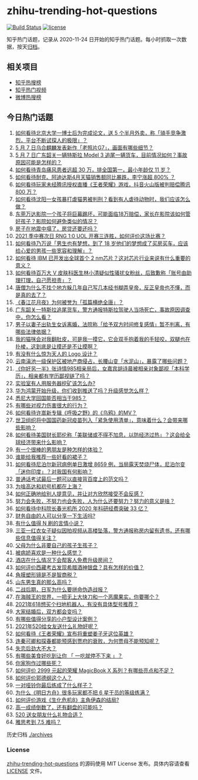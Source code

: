 # zhihu-trending-hot-questions

[![Build Status](https://github.com/justjavac/zhihu-trending-hot-questions/workflows/ci/badge.svg?branch=master)](https://github.com/justjavac/zhihu-trending-hot-questions/actions)
[![license](https://img.shields.io/github/license/justjavac/zhihu-trending-hot-questions)](https://github.com/justjavac/zhihu-trending-hot-questions/blob/master/LICENSE)

知乎热门话题，记录从 2020-11-24 日开始的知乎热门话题。每小时抓取一次数据，按天[归档](./archives)。

## 相关项目

- [知乎热搜榜](https://github.com/justjavac/zhihu-trending-top-search)
- [知乎热门视频](https://github.com/justjavac/zhihu-trending-hot-video)
- [微博热搜榜](https://github.com/justjavac/weibo-trending-hot-search)

## 今日热门话题

<!-- BEGIN -->
<!-- 最后更新时间 Sat May 08 2021 04:01:41 GMT+0800 (China Standard Time) -->

1. [如何看待北京大学一博士后为完成论文，送 5
   个半月外卖，称「骑手竞争激烈，平台不断试探人的极限」？](https://www.zhihu.com/question/458170986)
2. [5 月 7 日乌合麒麟发表新作「老照片G7」，画面有哪些细节？](https://www.zhihu.com/question/458184079)
3. [5 月 7 日广东韶关一辆特斯拉 Model 3
   追尾一辆货车，目前情况如何？事故原因可能是怎样的？](https://www.zhihu.com/question/458230688)
4. [如何看待青岛痛风患者远超 30 万，排全国第一，最小年龄仅 11
   岁？](https://www.zhihu.com/question/457241530)
5. [如何看待耐克、阿迪达斯4月天猫销售额同比暴跌，李宁涨超 800%
   ？](https://www.zhihu.com/question/458198356)
6. [如何看待玩家未经腾讯授权直播《王者荣耀》游戏，抖音火山版被判赔偿腾讯 800
   万？](https://www.zhihu.com/question/458207960)
7. [如何看待沈阳一女孩暴打虐猫男被判刑？看到有人虐待动物时，我们应该怎么做？](https://www.zhihu.com/question/458191979)
8. [东莞万达影院一个孩子将巨幕踢坏，可能面临18万赔偿，家长在影院该如何管好孩子？影院如何避免类似的情况？](https://www.zhihu.com/question/457624626)
9. [房子在地震中塌了，房贷还要还吗？](https://www.zhihu.com/question/63716904)
10. [2021 季中赛次日 RNG 1:0 UOL
    开赛三连胜，如何评价这场比赛？](https://www.zhihu.com/question/458261332)
11. [如何看待乃万说「男生也有梦想，到了 18
    岁他们的梦想成了买房买车，应该给心爱的男孩一些宽容和理解」？](https://www.zhihu.com/question/458072558)
12. [如何看待 IBM 已开发出全球首个 2
    nm芯片？这对芯片行业来说有什么重要的意义？](https://www.zhihu.com/question/458099340)
13. [如何看待百万大 V
    皮肤科医生林小清疑似性骚扰女粉丝，后致歉称「账号由助理打理，自己愿担责」？](https://www.zhihu.com/question/458204493)
14. [唐僧为什么不找个地方躲几年自己写几本经书糊弄皇帝，反正皇帝也不懂，而是真的去了？](https://www.zhihu.com/question/457874561)
15. [《春江花月夜》为何被誉为「孤篇横绝全唐」？](https://www.zhihu.com/question/301477404)
16. [广东韶关一特斯拉追尾货车，警方通报特斯拉驾驶人当场死亡，事故原因调查中，你怎么看？](https://www.zhihu.com/question/458241432)
17. [男子以妻子出轨生女诉离婚，法院称「给予双方时间修复感情」暂不判离，有哪些法律依据？](https://www.zhihu.com/question/458189714)
18. [我的猫咪会对我翻肚皮，可是我一摸它，它会双手抱着我的手轻咬，双腿也在扑棱，这到底是让摸还是不让摸啊？](https://www.zhihu.com/question/442629160)
19. [有没有什么惊为天人的 Logo 设计？](https://www.zhihu.com/question/335957333)
20. [云南滇池一级保护区被地产商侵占，长腰山变「水泥山」，暴露了哪些问题？](https://www.zhihu.com/question/458176455)
21. [《你好另一半》张诗情985相亲局后，女嘉宾胡诗晨被相亲对象鄙视「本科学历」，相亲都有学历鄙视链了吗？](https://www.zhihu.com/question/456452569)
22. [实验室有人用服务器挖矿该怎么办?](https://www.zhihu.com/question/451758003)
23. [华为鸿蒙开始升级，你们收到推送了吗？升级感觉怎么样？](https://www.zhihu.com/question/456976153)
24. [悉尼大学回国能否相当于985？](https://www.zhihu.com/question/266843003)
25. [有哪些对视力伤害很大的行为？](https://www.zhihu.com/question/384087324)
26. [如何看待许嵩新专辑《呼吸之野》的《乌鸦》的MV？](https://www.zhihu.com/question/458282787)
27. [世卫组织将中国国药新冠疫苗列入「紧急使用清单」，意味着什么？会带来哪些影响？](https://www.zhihu.com/question/458276429)
28. [如何看待美国财长耶伦称「美联储或不得不加息，以防经济过热」？这会给全球经济带来什么影响？](https://www.zhihu.com/question/457850060)
29. [有一个很棒的男朋友是种怎样的体验？](https://www.zhihu.com/question/37379581)
30. [谁能给我推荐一些好看的裙子？](https://www.zhihu.com/question/452199398)
31. [如何看待尼泊尔新冠病例单日激增 8659
    例，当局露天焚烧尸体，尼泊尔变「迷你印度」？对我国有何影响？](https://www.zhihu.com/question/457888018)
32. [普通话考试最后一题可以直接背百度上的范文吗？](https://www.zhihu.com/question/453538698)
33. [为啥高达和初号机都在上海？](https://www.zhihu.com/question/457070563)
34. [如何正确地给别人提意见，并让对方欣然接受不会反感？](https://www.zhihu.com/question/40288998)
35. [努力会失败，不努力也会失败，人为什么还要努力？努力的意义是啥？](https://www.zhihu.com/question/456002749)
36. [如何看待中科院长春光机所 2020 年科研经费突破 33 亿？](https://www.zhihu.com/question/457734337)
37. [财务自由的人可以分享一下生活吗?](https://www.zhihu.com/question/452616303)
38. [有什么值得 N 刷的言情小说？](https://www.zhihu.com/question/446606462)
39. [三亚一红衣女子疑似因拍视频从高楼坠落，警方通报称房内留有遗书，还有哪些信息值得关注？](https://www.zhihu.com/question/458070461)
40. [父母为什么非要自己的孩子生孩子？](https://www.zhihu.com/question/457863388)
41. [被病娇喜欢是一种什么感觉？](https://www.zhihu.com/question/378449678)
42. [酒店在什么情况下会帮客人免费升级房间？](https://www.zhihu.com/question/26920344)
43. [如何评价西藏考古发现希腊酒神银盘？具有怎样的价值？](https://www.zhihu.com/question/457689078)
44. [角膜塑形镜是不是智商税？](https://www.zhihu.com/question/425556684)
45. [山东男生真的那么高吗？](https://www.zhihu.com/question/336226437)
46. [二战后期，日军为什么要拼命伪造战报？](https://www.zhihu.com/question/457656500)
47. [在海贼王的世界，一把无上大快刀和一个恶魔果实，你要哪个？](https://www.zhihu.com/question/458033933)
48. [2021年618想买个扫地机器人，有没有具体型号推荐？](https://www.zhihu.com/question/397698378)
49. [大家结婚后，双方都会变吗？](https://www.zhihu.com/question/448732110)
50. [有哪些值得分享的小户型设计案例？](https://www.zhihu.com/question/442972054)
51. [2021年520给女友送什么礼物好呢？](https://www.zhihu.com/question/457741080)
52. [如何看待《王者荣耀》宣布将重塑姜子牙这位英雄？](https://www.zhihu.com/question/457939742)
53. [连秦可卿和探春都能预感到贾府的衰败，为何贾母不能预知呢？](https://www.zhihu.com/question/454745776)
54. [失恋后劲大不大？](https://www.zhihu.com/question/371918832)
55. [有哪些美食好吃到让你 「 一吃就停不下来 」？](https://www.zhihu.com/question/435951969)
56. [你家狗作过哪些死？](https://www.zhihu.com/question/457779970)
57. [如何评价 2999 元起的荣耀 MagicBook X
    系列？有哪些亮点和不足？](https://www.zhihu.com/question/458017940)
58. [如何评价郭德纲这个人？](https://www.zhihu.com/question/35789696)
59. [一对哑铃你最后练成了什么样子？](https://www.zhihu.com/question/378688672)
60. [为什么《明日方舟》很多玩家都不把 6 星干员的等级练满？](https://www.zhihu.com/question/453080628)
61. [如何评价游戏《生化危机8》主角伊森的结局?](https://www.zhihu.com/question/457971616)
62. [高一成绩倒数了，还有翻盘的可能吗？](https://www.zhihu.com/question/457341656)
63. [520 送女朋友什么礼物合适？](https://www.zhihu.com/question/393509843)
64. [雅思考到 7.5 难吗？](https://www.zhihu.com/question/448858253)

<!-- END -->

历史归档 [./archives](./archives)

### License

[zhihu-trending-hot-questions](https://github.com/justjavac/zhihu-trending-hot-questions)
的源码使用 MIT License 发布。具体内容请查看 [LICENSE](./LICENSE) 文件。
